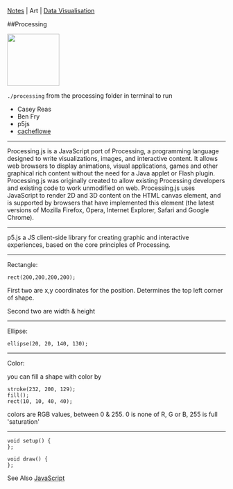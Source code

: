 [Notes](notes.md) | Art | [Data Visualisation](dataVisualisation.md)

##Processing

<img src="https://lh4.googleusercontent.com/-azP3ojRmi4Q/AAAAAAAAAAI/AAAAAAAAAZk/hyRbfyOPMAU/photo.jpg" height="120" width="120">

`./processing` from the processing folder in terminal to run

- Casey Reas
- Ben Fry
- p5js
- [cacheflowe](https://ello.co/cacheflowe)

________________

Processing.js is a JavaScript port of Processing, a programming language designed to write visualizations, images, and interactive content. It allows web browsers to display animations, visual applications, games and other graphical rich content without the need for a Java applet or Flash plugin.
Processing.js was originally created to allow existing Processing developers and existing code to work unmodified on web. Processing.js uses JavaScript to render  2D and 3D content on the HTML canvas element, and is supported by browsers that have implemented this element (the latest versions of Mozilla Firefox, Opera, Internet Explorer, Safari and Google Chrome).

___________

p5.js a JS client-side library for creating graphic and interactive experiences, based on the core principles of Processing.

________________

Rectangle:

`rect(200,200,200,200);`

First two are x,y coordinates for the position. Determines the top left corner of shape.

Second two are width & height

_____

Ellipse:

`ellipse(20, 20, 140, 130);`

____

Color:

you can fill a shape with color by

```
stroke(232, 200, 129);
fill();
rect(10, 10, 40, 40);
```
colors are RGB values, between 0 & 255. 0 is none of R, G or B, 255 is full 'saturation'

_____

```
void setup() {
};

void draw() {
};
```

See Also [JavaScript](javascript/notes.md)
